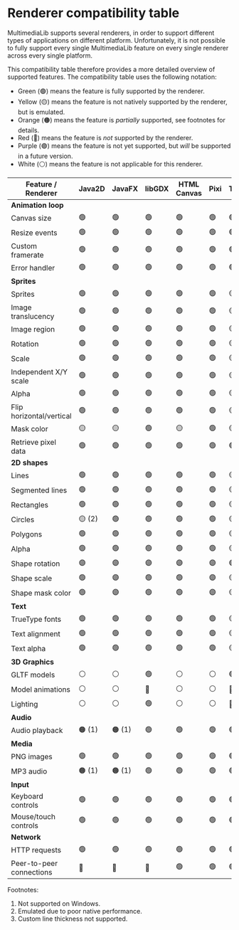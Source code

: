 Renderer compatibility table
============================

MultimediaLib supports several renderers, in order to support different types of applications
on different platform. Unfortunately, it is not possible to fully support every single
MultimediaLib feature on every single renderer across every single platform.

This compatibility table therefore provides a more detailed overview of supported features.
The compatibility table uses the following notation:

- Green (🟢) means the feature is fully supported by the renderer.
- Yellow (🟡) means the feature is not natively supported by the renderer, but is emulated.
- Orange (🟠) means the feature is *partially* supported, see footnotes for details.
- Red (🔴) means the feature is *not* supported by the renderer.
- Purple (🟣) means the feature is not yet supported, but *will* be supported in a future version.
- White (⚪️) means the feature is not applicable for this renderer.

| Feature / Renderer       | Java2D | JavaFX | libGDX | HTML Canvas | Pixi | Three | 
|--------------------------|--------|--------|--------|-------------|------|-------|
| **Animation loop**       |
| Canvas size              | 🟢     | 🟢     | 🟢     | 🟢          | 🟢   | 🟢    |
| Resize events            | 🟢     | 🟢     | 🟢     | 🟢          | 🟢   | 🟢    |
| Custom framerate         | 🟢     | 🟢     | 🟢     | 🟢          | 🟢   | 🟢    |
| Error handler            | 🟢     | 🟢     | 🟢     | 🟢          | 🟢   | 🟢    |
| **Sprites**              | 
| Sprites                  | 🟢     | 🟢     | 🟢     | 🟢          | 🟢   | 🟡    |
| Image translucency       | 🟢     | 🟢     | 🟢     | 🟢          | 🟢   | 🟡    |
| Image region             | 🟢     | 🟢     | 🟢     | 🟢          | 🟢   | 🟡    |
| Rotation                 | 🟢     | 🟢     | 🟢     | 🟢          | 🟢   | 🟡    |
| Scale                    | 🟢     | 🟢     | 🟢     | 🟢          | 🟢   | 🟡    |
| Independent X/Y scale    | 🟢     | 🟢     | 🟢     | 🟢          | 🟢   | 🟡    |
| Alpha                    | 🟢     | 🟢     | 🟢     | 🟢          | 🟢   | 🟡    |
| Flip horizontal/vertical | 🟢     | 🟢     | 🟢     | 🟢          | 🟢   | 🟡    |
| Mask color               | 🟡     | 🟡     | 🟢     | 🟡          | 🟢   | 🟡    |
| Retrieve pixel data      | 🟢     | 🟢     | 🟢     | 🟢          | 🟢   | 🟢    |
| **2D shapes**            |
| Lines                    | 🟢     | 🟢     | 🟢     | 🟢          | 🟢   | 🟡    |
| Segmented lines          | 🟢     | 🟢     | 🟢     | 🟢          | 🟢   | 🟡    |
| Rectangles               | 🟢     | 🟢     | 🟢     | 🟢          | 🟢   | 🟡    |
| Circles                  | 🟡 (2) | 🟢     | 🟢     | 🟢          | 🟢   | 🟡    |
| Polygons                 | 🟢     | 🟢     | 🟢     | 🟢          | 🟢   | 🟡    |
| Alpha                    | 🟢     | 🟢     | 🟢     | 🟢          | 🟢   | 🟡    |
| Shape rotation           | 🟣     | 🟣     | 🟣     | 🟣          | 🟣   | 🟣    |
| Shape scale              | 🟢     | 🟣     | 🟢     | 🟢          | 🟣   | 🟡    |
| Shape mask color         | 🟢     | 🟣     | 🟢     | 🟢          | 🟣   | 🟡    |
| **Text**                 |
| TrueType fonts           | 🟢     | 🟢     | 🟢     | 🟢          | 🟢   | 🟡    |
| Text alignment           | 🟢     | 🟢     | 🟢     | 🟢          | 🟢   | 🟡    |
| Text alpha               | 🟢     | 🟢     | 🟢     | 🟢          | 🟢   | 🟡    |
| **3D Graphics**          |
| GLTF models              | ⚪      | ⚪      | 🟢     | ⚪           | ⚪    | 🟢    |
| Model animations         | ⚪      | ⚪      | 🔴     | ⚪           | ⚪    | 🔴    |
| Lighting                 | ⚪      | ⚪      | 🟢     | ⚪           | ⚪    | 🔴    |
| **Audio**                |
| Audio playback           | 🟠 (1) | 🟠 (1) | 🟢     | 🟢          | 🟢   | 🟢    | 
| **Media**                |
| PNG images               | 🟢     | 🟢     | 🟢     | 🟢          | 🟢   | 🟢    |
| MP3 audio                | 🟠 (1) | 🟠 (1) | 🟢     | 🟢          | 🟢   | 🟢    |
| **Input**                |
| Keyboard controls        | 🟢     | 🟢     | 🟢     | 🟢          | 🟢   | 🟢    |
| Mouse/touch controls     | 🟢     | 🟢     | 🟢     | 🟢          | 🟢   | 🟢    |
| **Network**              |
| HTTP requests            | 🟢     | 🟢     | 🟢     | 🟢          | 🟢   | 🟢    |
| Peer-to-peer connections | 🔴     | 🔴     | 🔴     | 🟢          | 🟢   | 🟢    |

Footnotes:

1. Not supported on Windows.
2. Emulated due to poor native performance.
3. Custom line thickness not supported.
